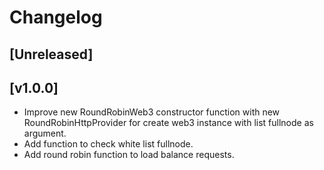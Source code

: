 # Changelog
## [Unreleased]

## [v1.0.0]
- Improve new RoundRobinWeb3 constructor function with new RoundRobinHttpProvider for create web3 instance with list fullnode as argument.
- Add function to check white list fullnode.
- Add round robin function to load balance requests.
